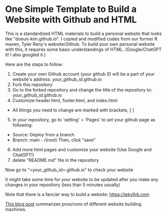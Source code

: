 # One Simple Template to Build a Website with Github and HTML
This is a standardized HTML materials to build a personal website that looks like "doeun-kim.github.io".
I copied and modified codes from our former R maven, Tyler Reny's website/Github.
To build your own personal website with this, it requires some basic understandings of HTML. 
(Google/ChatGPT it! I also googled it.)

Here are the steps to follow:
1. Create your own Github account (your github ID will be a part of your website's address: *your_github_id*.github.io
2. Fork this repository 
3. Go to the forked repository and change the title of the repository to: *your_github_id*.github.io
4. Customize header.html, footer.html, and index.html 
  - All things you need to change are marked with brackets, [ ] 
5. In your repository, go to 'setting' > 'Pages' to set your github page as following: 
  - Source: Deploy from a branch
  - Branch: main - /(root) 
  Then, click "save"
6. Add more html pages and customize your website (Use Google and ChatGPT!)
7. delete "README.md" file in the repository

Now go to "<your_github_id>.github.io" to check your website

It might take some time for your website to be updated after you make any changes in your repository (less than 5 minutes usually)


Note that there is a fancier way to build a website: https://jekyllrb.com

[This blog post](https://nathenry.com/writing/2020-10-04-comparing_web_frameworks.html#:~:text=HTML%20%2B%20CSS%20%2B%20Javascript%3A%20Decent,to%20add%20your%20own%20scripts.) summarizes pros/cons of different website building machines. 
